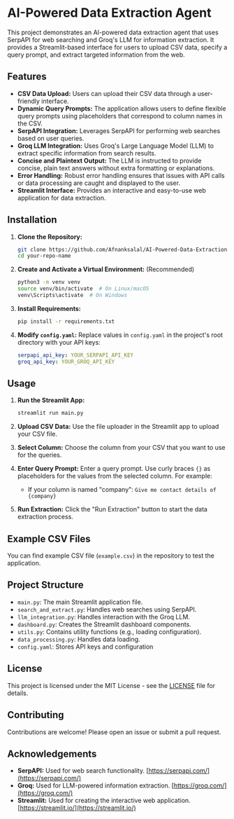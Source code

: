 # AI-Powered Data Extraction Agent

This project demonstrates an AI-powered data extraction agent that uses SerpAPI for web searching and Groq's LLM for information extraction.  It provides a Streamlit-based interface for users to upload CSV data, specify a query prompt, and extract targeted information from the web.

## Features

* **CSV Data Upload:**  Users can upload their CSV data through a user-friendly interface.
* **Dynamic Query Prompts:**  The application allows users to define flexible query prompts using placeholders that correspond to column names in the CSV.
* **SerpAPI Integration:** Leverages SerpAPI for performing web searches based on user queries.
* **Groq LLM Integration:** Uses Groq's Large Language Model (LLM) to extract specific information from search results.
* **Concise and Plaintext Output:**  The LLM is instructed to provide concise, plain text answers without extra formatting or explanations.
* **Error Handling:** Robust error handling ensures that issues with API calls or data processing are caught and displayed to the user.
* **Streamlit Interface:** Provides an interactive and easy-to-use web application for data extraction.


## Installation

1. **Clone the Repository:**
   ```bash
   git clone https://github.com/Afnanksalal/AI-Powered-Data-Extraction-Agent
   cd your-repo-name
   ```

2. **Create and Activate a Virtual Environment:** (Recommended)
   ```bash
   python3 -m venv venv
   source venv/bin/activate  # On Linux/macOS
   venv\Scripts\activate  # On Windows
   ```

3. **Install Requirements:**
   ```bash
   pip install -r requirements.txt
   ```

4. **Modify `config.yaml`:**  Replace values in `config.yaml` in the project's root directory with your API keys:

   ```yaml
   serpapi_api_key: YOUR_SERPAPI_API_KEY
   groq_api_key: YOUR_GROQ_API_KEY
   ```

## Usage

1. **Run the Streamlit App:**
   ```bash
   streamlit run main.py
   ```

2. **Upload CSV Data:** Use the file uploader in the Streamlit app to upload your CSV file.

3. **Select Column:** Choose the column from your CSV that you want to use for the queries.

4. **Enter Query Prompt:**  Enter a query prompt.  Use curly braces `{}` as placeholders for the values from the selected column. For example:
   - If your column is named "company": `Give me contact details of {company}`

5. **Run Extraction:** Click the "Run Extraction" button to start the data extraction process.


## Example CSV Files

You can find example CSV file (`example.csv`) in the repository to test the application.


## Project Structure

* `main.py`: The main Streamlit application file.
* `search_and_extract.py`: Handles web searches using SerpAPI.
* `llm_integration.py`:  Handles interaction with the Groq LLM.
* `dashboard.py`: Creates the Streamlit dashboard components.
* `utils.py`:  Contains utility functions (e.g., loading configuration).
* `data_processing.py`: Handles data loading.
* `config.yaml`:  Stores API keys and configuration


## License

This project is licensed under the MIT License - see the [LICENSE](LICENSE) file for details.


## Contributing

Contributions are welcome! Please open an issue or submit a pull request.


## Acknowledgements

* **SerpAPI:**  Used for web search functionality.  [https://serpapi.com/](https://serpapi.com/)
* **Groq:** Used for LLM-powered information extraction. [https://groq.com/](https://groq.com/)
* **Streamlit:** Used for creating the interactive web application. [https://streamlit.io/](https://streamlit.io/)
